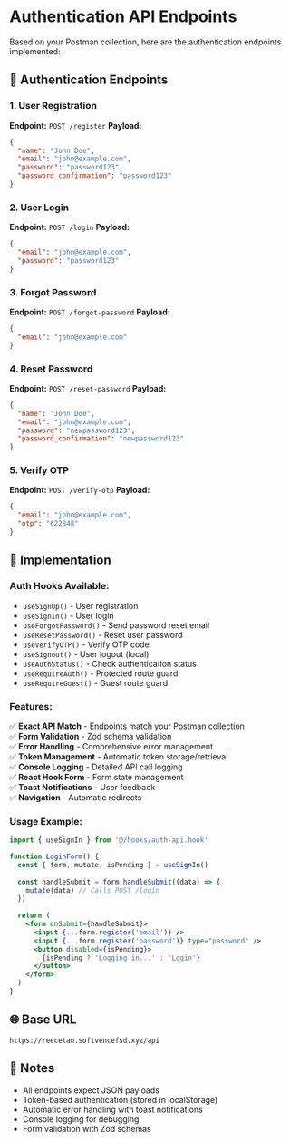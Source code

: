 # Authentication API Endpoints

Based on your Postman collection, here are the authentication endpoints implemented:

## 🔐 Authentication Endpoints

### 1. User Registration
**Endpoint:** `POST /register`
**Payload:**
```json
{
  "name": "John Doe",
  "email": "john@example.com", 
  "password": "password123",
  "password_confirmation": "password123"
}
```

### 2. User Login
**Endpoint:** `POST /login`
**Payload:**
```json
{
  "email": "john@example.com",
  "password": "password123"
}
```

### 3. Forgot Password
**Endpoint:** `POST /forgot-password`
**Payload:**
```json
{
  "email": "john@example.com"
}
```

### 4. Reset Password
**Endpoint:** `POST /reset-password`
**Payload:**
```json
{
  "name": "John Doe",
  "email": "john@example.com",
  "password": "newpassword123",
  "password_confirmation": "newpassword123"
}
```

### 5. Verify OTP
**Endpoint:** `POST /verify-otp`
**Payload:**
```json
{
  "email": "john@example.com",
  "otp": "622848"
}
```

## 🔧 Implementation

### Auth Hooks Available:
- `useSignUp()` - User registration
- `useSignIn()` - User login
- `useForgotPassword()` - Send password reset email
- `useResetPassword()` - Reset user password
- `useVerifyOTP()` - Verify OTP code
- `useSignout()` - User logout (local)
- `useAuthStatus()` - Check authentication status
- `useRequireAuth()` - Protected route guard
- `useRequireGuest()` - Guest route guard

### Features:
✅ **Exact API Match** - Endpoints match your Postman collection  
✅ **Form Validation** - Zod schema validation  
✅ **Error Handling** - Comprehensive error management  
✅ **Token Management** - Automatic token storage/retrieval  
✅ **Console Logging** - Detailed API call logging  
✅ **React Hook Form** - Form state management  
✅ **Toast Notifications** - User feedback  
✅ **Navigation** - Automatic redirects  

### Usage Example:
```jsx
import { useSignIn } from '@/hooks/auth-api.hook'

function LoginForm() {
  const { form, mutate, isPending } = useSignIn()
  
  const handleSubmit = form.handleSubmit((data) => {
    mutate(data) // Calls POST /login
  })
  
  return (
    <form onSubmit={handleSubmit}>
      <input {...form.register('email')} />
      <input {...form.register('password')} type="password" />
      <button disabled={isPending}>
        {isPending ? 'Logging in...' : 'Login'}
      </button>
    </form>
  )
}
```

## 🌐 Base URL
```
https://reecetan.softvencefsd.xyz/api
```

## 📝 Notes
- All endpoints expect JSON payloads
- Token-based authentication (stored in localStorage)
- Automatic error handling with toast notifications
- Console logging for debugging
- Form validation with Zod schemas
